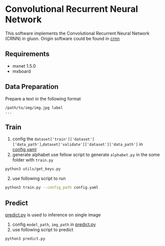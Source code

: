 Convolutional Recurrent Neural Network
======================================

This software implements the Convolutional Recurrent Neural Network (CRNN) in gluon.
Origin software could be found in [crnn](https://github.com/bgshih/crnn)


## Requirements
* mxnet 1.5.0
* mxboard

## Data Preparation
Prepare a text in the following format
```
/path/to/img/img.jpg label
...
```

## Train
1. config the `dataset['train']['dataset']['data_path']`,`dataset['validate']['dataset']['data_path']` in [config.yaml](config/icdar2015.yaml)
2. generate alphabet
use fellow script to generate `alphabet.py` in the some folder with `train.py` 
```sh
python3 utils/get_keys.py
```
2. use following script to run
```sh
python3 train.py --config_path config.yaml
```

## Predict 
[predict.py](src/scripts/predict.py) is used to inference on single image

1. config `model_path`, `img_path` in [predict.py](src/scripts/predict.py)
2. use following script to predict
```sh
python3 predict.py
```